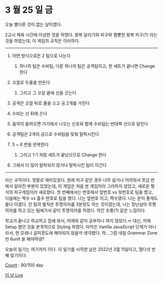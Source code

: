 # 3 월 25 일 금

오늘 별다른 것이 없는 날이였다.

2교시 체육 시간에 이상한 것을 하였다. 왕복 달리기와 피구와 짬뽕한 왕복 피구(?) 라는 것을 하였는데, 이 게임의 규칙은 이러하다.

---

1. 어떤 방식으로든 2 팀으로 나눈다
   1. 하나의 팀은 수비팀, 다른 하나의 팀은 공격팀이고, 한 세트가 끝나면 Change 한다
2. 꼬깔로 두줄을 만든다
   1. 그리고 그 꼬갈 끝에 선을 긋는다
3. 공격은 꼬깔 뒤로 줄을 스고 공 2개를 가진다
4. 수비는 선 뒤에 슨다

5. 음악이 들려오면 거기에서 나오는 신호와 함께 수비팀는 반대쪽 선으로 달린다
6. 공격팀은 2개의 공으로 수비팀을 맞춰 탈락시킨다
7. 5 ~ 6 번을 반복한다
   1. 그리고 1-1 처럼 세트가 끝났으므로 Change 한다
8. 그래서 더 많이 탈락되지 않거나 탈락시킨 팀이 이긴다

---

라는 규칙이다. 정말로 재미있었다. 원래 피구 같은 경우 너무 쉽거나 어려워서 쪼금 반에서 갈라진 부분이 있었는데, 이 게임은 처음 본 게임이라 그러하지 않았고, 새로운 형식의 피구게임이라 새로왔다. 첫 번째에서는 번호에서 앞번호 vs 뒷번호로 팀을 짰고, 다음에는 짝수 vs 홀수 번호로 팀을 짰다. 나는 앞번호 이고, 짝수였다. 나는 운이 좋게도 둘다 이겼다. 진 팀의 벌칙은 투명의자를 3분정도 하는 것이였는데, 나는 장난삼아 투명의자를 하고 있는 팀에가서 같이 투명의자를 하였다. 약간 조롱(?) 같은 느낌이다.

학교가 끝나고 하교하고 집에 와서, 어제와 같이 공부하나 하지 않았다.ㅠ 대신, 어제 Setup 했던 것을 본격적으로 Styling 하였다. 아직은 Vanilla JavaScript 단계가 아니라서, 한 모레나 글피정도에 해야되지 않을까 생각했다. 하.. 그럼 내일 Grammar Zone 만 6unit 을 해야하넹?

오늘의 일기는 여기까지 이다. 이 일기를 시작한 날은 2022년 3월 11일이고, 열다섯 번째 일기이다.

[Count](../../../roadmap/roadmap.md) : 90/100 day

[이 날 Log](../../../logs/2022/3/25.md)
